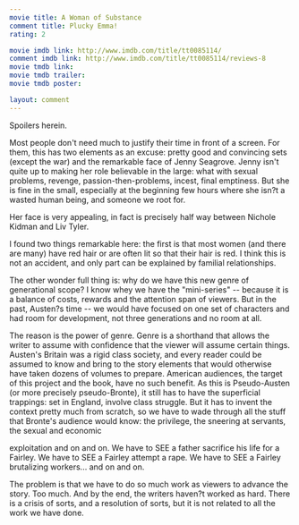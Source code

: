 ```yaml
---
movie title: A Woman of Substance
comment title: Plucky Emma!
rating: 2

movie imdb link: http://www.imdb.com/title/tt0085114/
comment imdb link: http://www.imdb.com/title/tt0085114/reviews-8
movie tmdb link: 
movie tmdb trailer: 
movie tmdb poster: 

layout: comment
---
```


Spoilers herein.

Most people don't need much to justify their time in front of a screen. For them, this has  two elements as an excuse: pretty good and convincing sets (except the war) and the  remarkable face of Jenny Seagrove. Jenny isn't quite up to making her role believable in  the large: what with sexual problems, revenge, passion-then-problems, incest, final  emptiness. But she is fine in the small, especially at the beginning few hours where she  isn?t a wasted human being, and someone we root for.

Her face is very appealing, in fact is precisely half way between Nichole Kidman and Liv  Tyler. 

I found two things remarkable here: the first is that most women (and there are many)  have red hair or are often lit so that their hair is red. I think this is not an accident, and  only part can be explained by familial relationships.

The other wonder full thing is: why do we have this new genre of generational scope? I  know whey we have the "mini-series" -- because it is a balance of costs, rewards and the  attention span of viewers. But in the past, Austen?s time -- we would have focused on  one set of characters and had room for development, not three generations and no room  at all.

The reason is the power of genre. Genre is a shorthand that allows the writer to assume  with confidence that the viewer will assume certain things. Austen's Britain was a rigid  class society, and every reader could be assumed to know and bring to the story  elements that would otherwise have taken dozens of volumes to prepare. American  audiences, the target of this project and the book, have no such benefit. As this is  Pseudo-Austen (or more precisely pseudo-Bronte), it still has to have the superficial  trappings: set in England, involve class struggle. But it has to invent the context pretty  much from scratch, so we have to wade through all the stuff that Bronte's audience  would know: the privilege, the sneering at servants, the sexual and economic

exploitation and on and on. We have to SEE a father sacrifice his life for a Fairley. We  have to SEE a Fairley attempt a rape. We have to SEE a Fairley brutalizing workers... and  on and on.

The problem is that we have to do so much work as viewers to advance the story. Too  much. And by the end, the writers haven?t worked as hard. There is a crisis of sorts, and  a resolution of sorts, but it is not related to all the work we have done.
